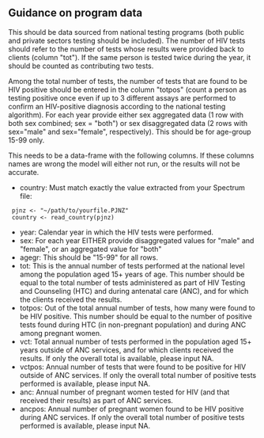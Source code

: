## Guidance on program data

This should be data sourced from national testing programs (both public and private sectors testing should be included).
 The number of HIV tests should refer to the number of tests whose results were provided back to clients  (column "tot"). 
 If the same person is tested twice during the year, it should be counted as contributing two tests. 
 
 Among the total number of tests, the number of tests that are found to be HIV positive should be entered in the column 
 "totpos" (count a person as testing positive once even if up to 3 different assays are performed to confirm an HIV-positive 
 diagnosis according to the national testing algorithm). For each year provide either sex aggregated data (1 row with 
 both sex combined; sex = "both") or sex disaggregated data (2 rows with sex="male" and sex="female", respectively). 
 This should be for age-group 15-99 only. 

This needs to be a data-frame with the following columns. If these columns names are wrong the model
will either not run, or the results will not be accurate.

* country: Must match exactly the value extracted from your Spectrum file:
```
 pjnz <- "~/path/to/yourfile.PJNZ"
 country <- read_country(pjnz)
```

* year: Calendar year in which the HIV tests were performed.
* sex: For each year EITHER provide disaggregated values for "male" and "female", or an aggregated value for "both"
* agegr: This should be "15-99" for all rows.
* tot: This is the annual number of tests performed at the national level among the population aged 15+ years of age. 
This number should be equal to the total number of tests administered as part of HIV Testing and Counseling (HTC) and 
during antenatal care (ANC), and for which the clients received the results.
* totpos: Out of the total annual number of tests, how many were found to be HIV positive. This number should be equal 
to the number of positive tests found during HTC (in non-pregnant population) and during ANC among pregnant women.
* vct: Total annual number of tests performed in the population aged 15+ years outside of ANC services, and for which
 clients received the results. If only the overall total is available, please input NA.
* vctpos: Annual number of tests that were found to be positive for HIV outside of ANC services. If only the overall 
total number of positive tests performed is available, please input NA.
* anc: Annual number of pregnant women tested for HIV (and that received their results) as part of ANC services.
* ancpos: Annual number of pregnant women found to be HIV positive during ANC services. If only the overall total number 
of positive tests performed is available, please input NA.
